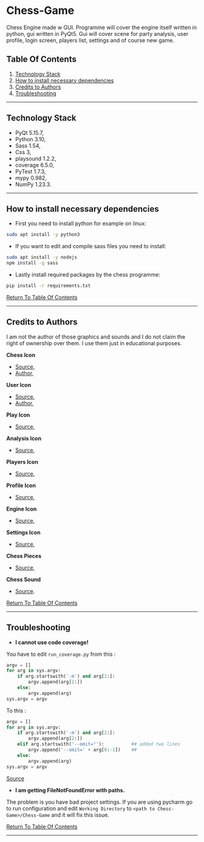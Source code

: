 # Chess-Game

Chess Engine made w GUI. Programme will cover the engine itself written in python, gui written in PyQt5. Gui will cover
scene for party analysis, user profile, login screen, players list, settings and of course new game.

## Table Of Contents
1. [Technology Stack](#technology-stack)
2. [How to install necessary dependencies](#how-to-install-necessary-dependencies)
3. [Credits to Authors](#credits-to-authors)
4. [Troubleshooting](#troubleshooting)

***

## Technology Stack
* PyQt 5.15.7,
* Python 3.10,
* Sass 1.54,
* Css 3,
* playsound 1.2.2,
* coverage 6.5.0,
* PyTest 1.7.3,
* mypy 0.982,
* NumPy 1.23.3.

***

## How to install necessary dependencies

* First you need to install python for example on linux:
```bash
sudo apt install -y python3
```
* If you want to edit and compile sass files you need to install:
```bash
sudo apt install -y nodejs
npm install -g sass
```
* Lastly install required packages by the chess programme:
```bash
pip install -r requirements.txt
```
[Return To Table Of Contents](#table-of-contents)

***

## Credits to Authors
I am not the author of those graphics and sounds and I do not claim the right of ownership over them. I use them just in
educational purposes.

**Chess Icon**
* [Source](https://www.flaticon.com/free-icon/horse_3637390?term=chess&page=1&position=35&page=1&position=35&related_id=3637390&origin=tag),
* [Author](https://www.flaticon.com/authors/freepik),

**User Icon**
* [Source](https://www.flaticon.com/free-icon/programmer_560277),
* [Author](https://www.flaticon.com/authors/freepik),

**Play Icon**
* [Source](https://www.svgrepo.com/svg/169150/chess),

**Analysis Icon**
* [Source](https://www.svgrepo.com/svg/137390/analysis),

**Players Icon**
* [Source](https://www.svgrepo.com/svg/85514/people-hand-drawn-persons-group),

**Profile Icon**
* [Source](https://www.svgrepo.com/svg/315765/profile),

**Engine Icon**
* [Source](https://www.svgrepo.com/svg/3999/computer),

**Settings Icon**
* [Source](https://www.svgrepo.com/svg/13646/settings),

**Chess Pieces**
* [Source](https://commons.wikimedia.org/wiki/Category:SVG_chess_pieces),

**Chess Sound**
* [Source](https://github.com/lichess-org/lila/tree/38bfadac3e319516341771086e8edc594d4d4b07).

[Return To Table Of Contents](#table-of-contents)

***

## Troubleshooting
* **I cannot use code coverage!**

You have to edit `run_coverage.py` from this :
```python
argv = []
for arg in sys.argv:
    if arg.startswith('-m') and arg[2:]:
        argv.append(arg[2:])
    else:
        argv.append(arg)
sys.argv = argv
```

To this :
```python
argv = []
for arg in sys.argv:
    if arg.startswith('-m') and arg[2:]:
        argv.append(arg[2:])
    elif arg.startswith('--omit="'):          ## added two lines
        argv.append('--omit=' + arg[8:-1])    ##
    else:
        argv.append(arg)
sys.argv = argv
```
[Source](https://youtrack.jetbrains.com/issue/PY-48213)

* **I am getting FileNotFoundError with paths.** 

The problem is you have bad project settings. If you are using pycharm go to run configuration
and edit `Working Directory` to `<path to Chess-Game>/Chess-Game` and it will fix this issue.

[Return To Table Of Contents](#table-of-contents)

***
